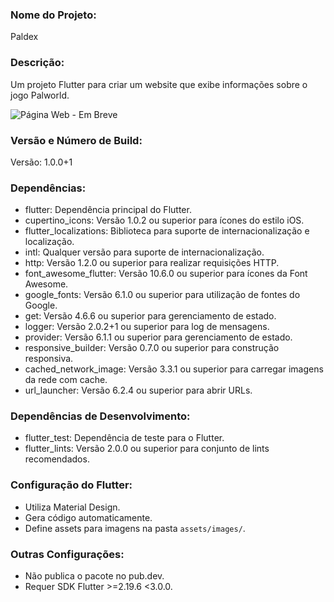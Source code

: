### Nome do Projeto:

Paldex

### Descrição:

Um projeto Flutter para criar um website que exibe informações sobre o jogo Palworld.

![Página Web - Em Breve](![image](https://github.com/ErikMendesRc/paldex_web/assets/29191714/8ad9e78f-e124-484f-904d-557eebad88cf))


### Versão e Número de Build:

Versão: 1.0.0+1

### Dependências:

-   flutter: Dependência principal do Flutter.
-   cupertino_icons: Versão 1.0.2 ou superior para ícones do estilo iOS.
-   flutter_localizations: Biblioteca para suporte de internacionalização e localização.
-   intl: Qualquer versão para suporte de internacionalização.
-   http: Versão 1.2.0 ou superior para realizar requisições HTTP.
-   font_awesome_flutter: Versão 10.6.0 ou superior para ícones da Font Awesome.
-   google_fonts: Versão 6.1.0 ou superior para utilização de fontes do Google.
-   get: Versão 4.6.6 ou superior para gerenciamento de estado.
-   logger: Versão 2.0.2+1 ou superior para log de mensagens.
-   provider: Versão 6.1.1 ou superior para gerenciamento de estado.
-   responsive_builder: Versão 0.7.0 ou superior para construção responsiva.
-   cached_network_image: Versão 3.3.1 ou superior para carregar imagens da rede com cache.
-   url_launcher: Versão 6.2.4 ou superior para abrir URLs.

### Dependências de Desenvolvimento:

-   flutter_test: Dependência de teste para o Flutter.
-   flutter_lints: Versão 2.0.0 ou superior para conjunto de lints recomendados.

### Configuração do Flutter:

-   Utiliza Material Design.
-   Gera código automaticamente.
-   Define assets para imagens na pasta `assets/images/`.

### Outras Configurações:

-   Não publica o pacote no pub.dev.
-   Requer SDK Flutter >=2.19.6 <3.0.0.
